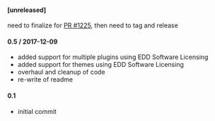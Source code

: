 #### [unreleased]
need to finalize for [PR #1225](https://github.com/easydigitaldownloads/EDD-Software-Licensing/pull/1225), then need to tag and release

#### 0.5 / 2017-12-09
* added support for multiple plugins using EDD Software Licensing
* added support for themes using EDD Software Licensing
* overhaul and cleanup of code
* re-write of readme

#### 0.1
* initial commit
